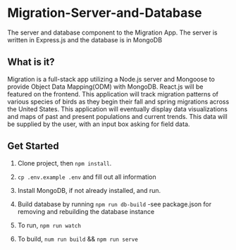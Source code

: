 # Migration-Server-and-Database

The server and database component to the Migration App.  The server is written in Express.js and the database is in MongoDB

## What is it?

Migration is a full-stack app utilizing a Node.js server and Mongoose to provide Object Data Mapping(ODM) with MongoDB. React.js will be featured on the frontend. This application will track migration patterns of various species of birds as they begin their fall and spring migrations across the United States. This application will eventually display data visualizations and maps of past and present populations and current trends. This data will be supplied by the user, with an input box asking for field data.


## Get Started

1. Clone project, then `npm install`.  

2. `cp .env.example .env` and fill out all information

3. Install MongoDB, if not already installed, and run.

4. Build database by running `npm run db-build`
  -see package.json for removing and rebuilding the database instance

3. To run, `npm run watch`

4. To build, `num run build` && `npm run serve`
